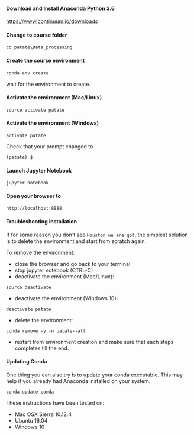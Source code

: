﻿
#### Download and Install Anaconda Python 3.6

https://www.continuum.io/downloads

#### Change to course folder

```
cd patate\Data_processing
```

#### Create the course environment

```
conda env create
```

wait for the environment to create.

#### Activate the environment (Mac/Linux)
```
source activate patate
```

#### Activate the environment (Windows)
```
activate patate
```

Check that your prompt changed to

```
(patate) $
```

#### Launch Jupyter Notebook

```
jupyter notebook
```

#### Open your browser to

```
http://localhost:8888
```

#### Troubleshooting installation
If for some reason you don't see `Houston we are go!`, the simplest solution is to delete the environment and start from scratch again.

To remove the environment:

- close the browser and go back to your terminal
- stop jupyter notebook (CTRL-C)
- deactivate the environment (Mac/Linux):

```
source deactivate
```

- deactivate the environment (Windows 10):

```
deactivate patate
```

- delete the environment:

```
conda remove -y -n patate--all
```

- restart from environment creation and make sure that each steps completes till the end.

#### Updating Conda

One thing you can also try is to update your conda executable. This may help if you already had Anaconda installed on your system.

```
conda update conda
```

These instructions have been tested on:

- Mac OSX Sierra 10.12.4
- Ubuntu 16.04
- Windows 10